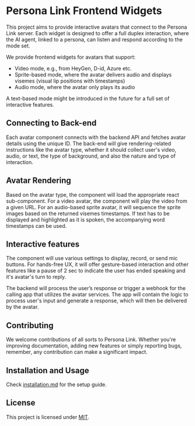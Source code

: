 # Persona Link Frontend Widgets

This project aims to provide interactive avatars that connect to the Persona Link server. Each widget is designed to offer a full duplex interaction, where the AI agent, linked to a persona, can listen and respond according to the mode set.

We provide frontend widgets for avatars that support:

- Video mode, e.g., from HeyGen, D-id, Azure etc.
- Sprite-based mode, where the avatar delivers audio and displays visemes (visual lip positions with timestamps)
- Audio mode, where the avatar only plays its audio

A text-based mode might be introduced in the future for a full set of interactive features.

## Connecting to Back-end

Each avatar component connects with the backend API and fetches avatar details using the unique ID. The back-end will give rendering-related instructions like the avatar type, whether it should collect user's video, audio, or text, the type of background, and also the nature and type of interaction.

## Avatar Rendering

Based on the avatar type, the component will load the appropriate react sub-component. For a video avatar, the component will play the video from a given URL. For an audio-based sprite avatar, it will sequence the sprite images based on the returned visemes timestamps. If text has to be displayed and highlighted as it is spoken, the accompanying word timestamps can be used.

## Interactive features

The component will use various settings to display, record, or send mic buttons. For hands-free UX, it will offer gesture-based interaction and other features like a pause of 2 sec to indicate the user has ended speaking and it's avatar's turn to reply.

The backend will process the user’s response or trigger a webhook for the calling app that utilizes the avatar services. The app will contain the logic to process user's input and generate a response, which will then be delivered by the avatar.

## Contributing

We welcome contributions of all sorts to Persona Link. Whether you're improving documentation, adding new features or simply reporting bugs, remember, any contribution can make a significant impact.

## Installation and Usage

Check [installation.md](installation.md) for the setup guide.

## License 

This project is licensed under [MIT](LICENSE).